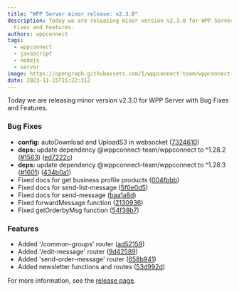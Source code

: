```yaml
---
title: "WPP Server minor release: v2.3.0"
description: Today we are releasing minor version v2.3.0 for WPP Server with Bug
  Fixes and Features.
authors: wppconnect
tags:
  - wppconnect
  - javascript
  - nodejs
  - server
image: https://opengraph.githubassets.com/1/wppconnect-team/wppconnect-server/releases/tag/v2.3.0
date: 2023-11-15T15:22:31Z
---
```


Today we are releasing minor version v2.3.0 for WPP Server with Bug Fixes and Features.

<!--truncate-->

### Bug Fixes

* **config:** autoDownload and UploadS3 in websocket ([7324610](https://github.com/wppconnect-team/wppconnect-server/commit/7324610a8407c28a051ffc5b80f570d817130bd2))
* **deps:** update dependency @wppconnect-team/wppconnect to ^1.28.2 ([#1563](https://github.com/wppconnect-team/wppconnect-server/issues/1563)) ([ed7222c](https://github.com/wppconnect-team/wppconnect-server/commit/ed7222cabae8fef6c740e41e1b53965328197107))
* **deps:** update dependency @wppconnect-team/wppconnect to ^1.28.3 ([#1601](https://github.com/wppconnect-team/wppconnect-server/issues/1601)) ([434b0a1](https://github.com/wppconnect-team/wppconnect-server/commit/434b0a1f7eb64896e28ce4863c567eb74b190cec))
* Fixed docs for get business profile products ([004fbbb](https://github.com/wppconnect-team/wppconnect-server/commit/004fbbb843b9d41feb4a7fb66556fccb8b10906a))
* Fixed docs for send-list-message ([5f0e0d5](https://github.com/wppconnect-team/wppconnect-server/commit/5f0e0d57d0e91a0db3323671c717810c75f6c4c1))
* Fixed docs for send-message ([baa1a8d](https://github.com/wppconnect-team/wppconnect-server/commit/baa1a8d01e33ddce8495db4be6c2544b51f0d3ea))
* Fixed forwardMessage function ([2130936](https://github.com/wppconnect-team/wppconnect-server/commit/2130936619f5014a65153adb10f983bfbc2e7068))
* Fixed getOrderbyMsg function ([54f38b7](https://github.com/wppconnect-team/wppconnect-server/commit/54f38b701a8e02ad796908423765ec6e129a4add))


### Features

* Added '/common-groups' router ([ad52159](https://github.com/wppconnect-team/wppconnect-server/commit/ad52159bbf28ff40ee22bf733d3f4965f07dc80b))
* Added '/edit-message' router ([9d42589](https://github.com/wppconnect-team/wppconnect-server/commit/9d425895233ff3b29cde608ede7351a1c1427142))
* Added 'send-order-message' router ([658b941](https://github.com/wppconnect-team/wppconnect-server/commit/658b941d6e88f9e766017ffd6c2483267d262073))
* Added newsletter functions and routes ([53d992d](https://github.com/wppconnect-team/wppconnect-server/commit/53d992d37efead35c0ced5b568613d1157f4ed5b))

For more information, see the [release page](https://github.com/wppconnect-team/wppconnect-server/releases/tag/v2.3.0).